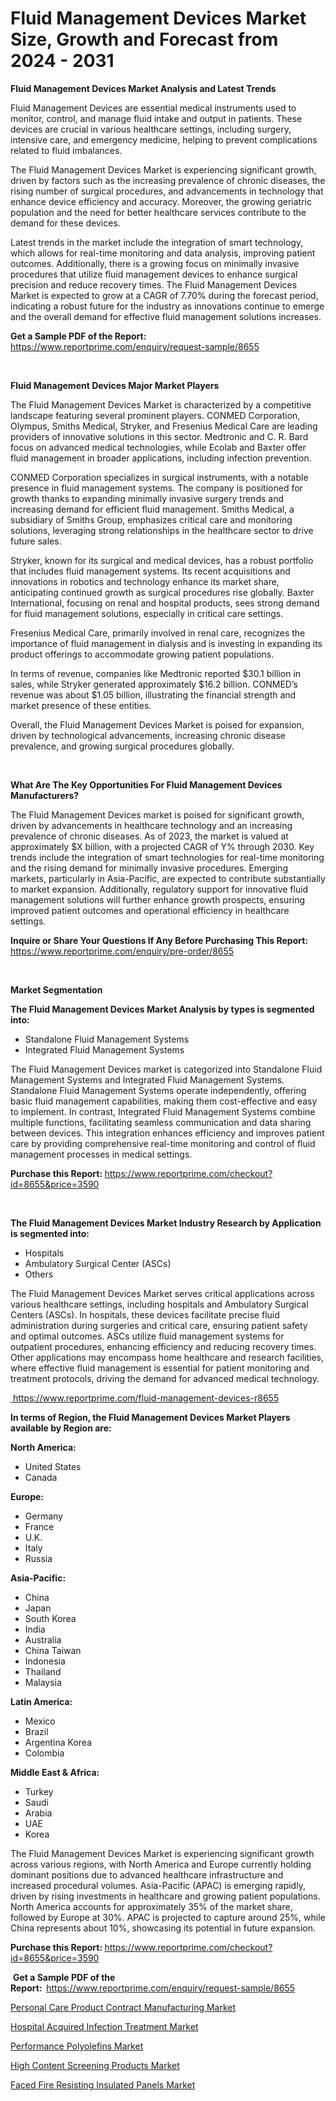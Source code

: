 <p><h1>Fluid Management Devices Market Size, Growth and Forecast from 2024 - 2031</h1></p><p><strong>Fluid Management Devices Market Analysis and Latest Trends</strong></p>
<p><p>Fluid Management Devices are essential medical instruments used to monitor, control, and manage fluid intake and output in patients. These devices are crucial in various healthcare settings, including surgery, intensive care, and emergency medicine, helping to prevent complications related to fluid imbalances.</p><p>The Fluid Management Devices Market is experiencing significant growth, driven by factors such as the increasing prevalence of chronic diseases, the rising number of surgical procedures, and advancements in technology that enhance device efficiency and accuracy. Moreover, the growing geriatric population and the need for better healthcare services contribute to the demand for these devices.</p><p>Latest trends in the market include the integration of smart technology, which allows for real-time monitoring and data analysis, improving patient outcomes. Additionally, there is a growing focus on minimally invasive procedures that utilize fluid management devices to enhance surgical precision and reduce recovery times. The Fluid Management Devices Market is expected to grow at a CAGR of 7.70% during the forecast period, indicating a robust future for the industry as innovations continue to emerge and the overall demand for effective fluid management solutions increases.</p></p>
<p><strong>Get a Sample PDF of the Report:&nbsp;</strong> <a href="https://www.reportprime.com/enquiry/request-sample/8655">https://www.reportprime.com/enquiry/request-sample/8655</a></p>
<p>&nbsp;</p>
<p><strong>Fluid Management Devices Major Market Players</strong></p>
<p><p>The Fluid Management Devices Market is characterized by a competitive landscape featuring several prominent players. CONMED Corporation, Olympus, Smiths Medical, Stryker, and Fresenius Medical Care are leading providers of innovative solutions in this sector. Medtronic and C. R. Bard focus on advanced medical technologies, while Ecolab and Baxter offer fluid management in broader applications, including infection prevention.</p><p>CONMED Corporation specializes in surgical instruments, with a notable presence in fluid management systems. The company is positioned for growth thanks to expanding minimally invasive surgery trends and increasing demand for efficient fluid management. Smiths Medical, a subsidiary of Smiths Group, emphasizes critical care and monitoring solutions, leveraging strong relationships in the healthcare sector to drive future sales.</p><p>Stryker, known for its surgical and medical devices, has a robust portfolio that includes fluid management systems. Its recent acquisitions and innovations in robotics and technology enhance its market share, anticipating continued growth as surgical procedures rise globally. Baxter International, focusing on renal and hospital products, sees strong demand for fluid management solutions, especially in critical care settings.</p><p>Fresenius Medical Care, primarily involved in renal care, recognizes the importance of fluid management in dialysis and is investing in expanding its product offerings to accommodate growing patient populations. </p><p>In terms of revenue, companies like Medtronic reported $30.1 billion in sales, while Stryker generated approximately $16.2 billion. CONMED’s revenue was about $1.05 billion, illustrating the financial strength and market presence of these entities. </p><p>Overall, the Fluid Management Devices Market is poised for expansion, driven by technological advancements, increasing chronic disease prevalence, and growing surgical procedures globally.</p></p>
<p>&nbsp;</p>
<p><strong>What Are The Key Opportunities For Fluid Management Devices Manufacturers?</strong></p>
<p><p>The Fluid Management Devices market is poised for significant growth, driven by advancements in healthcare technology and an increasing prevalence of chronic diseases. As of 2023, the market is valued at approximately $X billion, with a projected CAGR of Y% through 2030. Key trends include the integration of smart technologies for real-time monitoring and the rising demand for minimally invasive procedures. Emerging markets, particularly in Asia-Pacific, are expected to contribute substantially to market expansion. Additionally, regulatory support for innovative fluid management solutions will further enhance growth prospects, ensuring improved patient outcomes and operational efficiency in healthcare settings.</p></p>
<p><strong>Inquire or Share Your Questions If Any Before Purchasing This Report:</strong> <a href="https://www.reportprime.com/enquiry/pre-order/8655">https://www.reportprime.com/enquiry/pre-order/8655</a></p>
<p>&nbsp;</p>
<p><strong>Market Segmentation</strong></p>
<p><strong>The Fluid Management Devices Market Analysis by types is segmented into:</strong></p>
<p><ul><li>Standalone Fluid Management Systems</li><li>Integrated Fluid Management Systems</li></ul></p>
<p><p>The Fluid Management Devices market is categorized into Standalone Fluid Management Systems and Integrated Fluid Management Systems. Standalone Fluid Management Systems operate independently, offering basic fluid management capabilities, making them cost-effective and easy to implement. In contrast, Integrated Fluid Management Systems combine multiple functions, facilitating seamless communication and data sharing between devices. This integration enhances efficiency and improves patient care by providing comprehensive real-time monitoring and control of fluid management processes in medical settings.</p></p>
<p><strong>Purchase this Report:&nbsp;</strong><a href="https://www.reportprime.com/checkout?id=8655&price=3590">https://www.reportprime.com/checkout?id=8655&price=3590</a></p>
<p>&nbsp;</p>
<p><strong>The Fluid Management Devices Market Industry Research by Application is segmented into:</strong></p>
<p><ul><li>Hospitals</li><li>Ambulatory Surgical Center (ASCs)</li><li>Others</li></ul></p>
<p><p>The Fluid Management Devices Market serves critical applications across various healthcare settings, including hospitals and Ambulatory Surgical Centers (ASCs). In hospitals, these devices facilitate precise fluid administration during surgeries and critical care, ensuring patient safety and optimal outcomes. ASCs utilize fluid management systems for outpatient procedures, enhancing efficiency and reducing recovery times. Other applications may encompass home healthcare and research facilities, where effective fluid management is essential for patient monitoring and treatment protocols, driving the demand for advanced medical technology.</p></p>
<p><a href="https://www.reportprime.com/fluid-management-devices-r8655">&nbsp;https://www.reportprime.com/fluid-management-devices-r8655</a></p>
<p><strong>In terms of Region, the Fluid Management Devices Market Players available by Region are:</strong></p>
<p>
    <p> <strong> North America: </strong>
        <ul>
            <li>United States</li>
            <li>Canada</li>
        </ul>
        </p> 
    <p> <strong> Europe: </strong>
        <ul>
            <li>Germany</li>
            <li>France</li>
            <li>U.K.</li>
            <li>Italy</li>
            <li>Russia</li>
        </ul>
        </p> 
    <p> <strong> Asia-Pacific: </strong>
        <ul>
            <li>China</li>
            <li>Japan</li>
            <li>South Korea</li>
            <li>India</li>
            <li>Australia</li>
            <li>China Taiwan</li>
            <li>Indonesia</li>
            <li>Thailand</li>
            <li>Malaysia</li>
        </ul>
        </p> 
    <p> <strong> Latin America: </strong>
        <ul>
            <li>Mexico</li>
            <li>Brazil</li>
            <li>Argentina Korea</li>
            <li>Colombia</li>
        </ul>
        </p> 
    <p> <strong> Middle East & Africa: </strong>
        <ul>
            <li>Turkey</li>
            <li>Saudi</li>
            <li>Arabia</li>
            <li>UAE</li>
            <li>Korea</li>
        </ul>
    </p>
    </p>
<p><p>The Fluid Management Devices Market is experiencing significant growth across various regions, with North America and Europe currently holding dominant positions due to advanced healthcare infrastructure and increased procedural volumes. Asia-Pacific (APAC) is emerging rapidly, driven by rising investments in healthcare and growing patient populations. North America accounts for approximately 35% of the market share, followed by Europe at 30%. APAC is projected to capture around 25%, while China represents about 10%, showcasing its potential in future expansion.</p></p>
<p><strong>Purchase this Report: </strong><a href="https://www.reportprime.com/checkout?id=8655&price=3590">https://www.reportprime.com/checkout?id=8655&price=3590</a></p>
<p>&nbsp;<strong>Get a Sample PDF of the Report:&nbsp;&nbsp;</strong><a href="https://www.reportprime.com/enquiry/request-sample/8655">https://www.reportprime.com/enquiry/request-sample/8655</a></p>
<p><strong></strong></p>
<p><p><a href="https://issuu.com/reportprime-2/docs/personal-care-product-contract-manu_a0e977fbe0b78f">Personal Care Product Contract Manufacturing Market</a></p><p><a href="https://www.linkedin.com/pulse/hospital-acquired-infection-treatment-industry-insights-report-xdf7e?trackingId=KY4AqcWuR9WrdXqIRzecXA%3D%3D">Hospital Acquired Infection Treatment Market</a></p><p><a href="https://medium.com/@kstephensonlo/the-performance-polyolefins-market-industry-provides-a-comprehensive-and-current-analysis-of-the-180f6cb9911e">Performance Polyolefins Market</a></p><p><a href="https://www.linkedin.com/pulse/strategic-market-insights-navigating-global-high-content-x5qte?trackingId=fHSIHhtYRLS1xMKots%2FZ4w%3D%3D">High Content Screening Products Market</a></p><p><a href="https://medium.com/@kstephensonlo/what-is-faced-fire-resisting-insulated-panels-market-b55bd9448303">Faced Fire Resisting Insulated Panels Market</a></p></p>